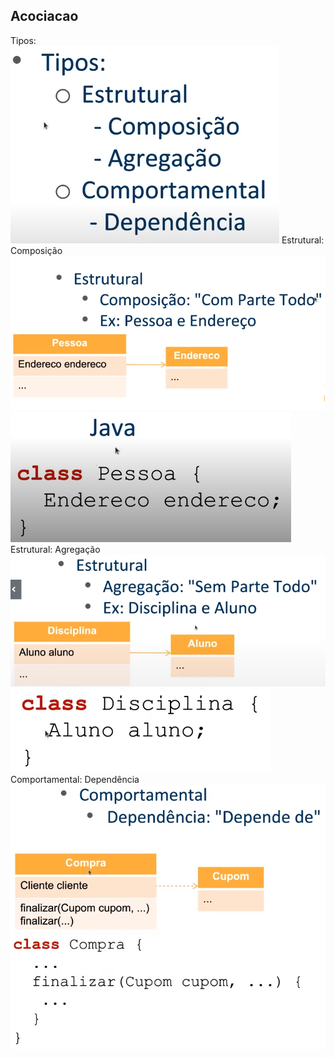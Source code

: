 ## Acociacao
Tipos:<br>
![img.png](../../imgs/Imgs.png)
Estrutural: Composição<br>
![img_2.png](../../imgs/img7.png)
![img_1.png](../../imgs/img_8.png)
Estrutural: Agregação<br>
![img.png](../../imgs/img9.png)
![img.png](../../imgs/img10.png)
Comportamental: Dependência<br>
![img.png](../../imgs/img11.png)
![img.png](../../imgs/img12.png)